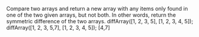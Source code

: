 
Compare two arrays and return a new array with any items only found in one of the two given arrays, but not both. In other words, return the symmetric difference of the two arrays.
diffArray([1, 2, 3, 5], [1, 2, 3, 4, 5]);
diffArray([1, 2, 3, 5,7], [1, 2, 3, 4, 5]);
[4,7]